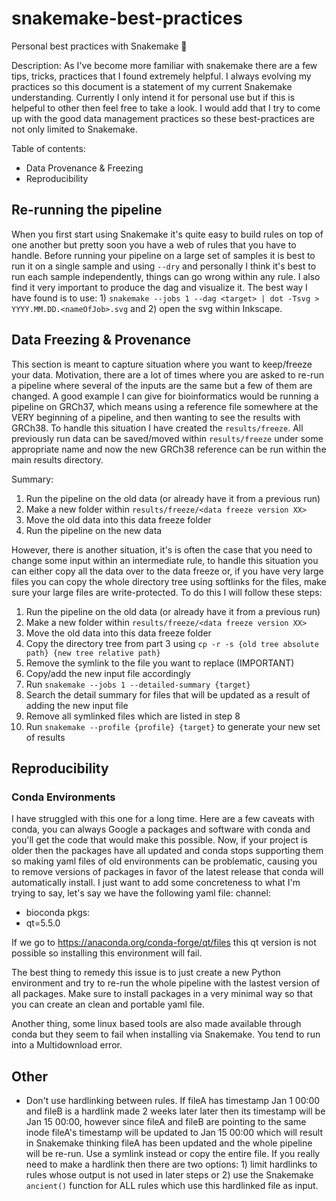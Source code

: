 # snakemake-best-practices
Personal best practices with Snakemake 🐍

Description: As I've become more familiar with snakemake there are a few tips, tricks, practices that I found extremely helpful. I always evolving my practices so this document is a statement of my current Snakemake understanding. Currently I only intend it for personal use but if this is helpeful to other then feel free to take a look. I would add that I try to come up with the good data management practices so these best-practices are not only limited to Snakemake. 

Table of contents:
- Data Provenance & Freezing
- Reproducibility 

## Re-running the pipeline
When you first start using Snakemake it's quite easy to build rules on top of one another but pretty soon you have a web of rules that you have to handle. Before running your pipeline on a large set of samples it is best to run it on a single sample and using `--dry` and personally I think it's best to run each sample independently, things can go wrong within any rule. I also find it very important to produce the dag and visualize it. The best way I have found is to use: 1) `snakemake --jobs 1 --dag <target> | dot -Tsvg > YYYY.MM.DD.<nameOfJob>.svg` and 2) open the svg within Inkscape. 


## Data Freezing & Provenance
This section is meant to capture situation where you want to keep/freeze your data. Motivation, there are a lot of times where you are asked to re-run a pipeline where several of the inputs are the same but a few of them are changed. A good example I can give for bioinformatics would be running a pipeline on GRCh37, which means using a reference file somewhere at the VERY beginning of a pipeline, and then wanting to see the results with GRCh38. To handle this situation I have created the `results/freeze`. All previously run data can be saved/moved within `results/freeze` under some appropriate name and now the new GRCh38 reference can be run within the main results directory. 

Summary:
1) Run the pipeline on the old data (or already have it from a previous run)
2) Make a new folder within `results/freeze/<data freeze version XX>`
3) Move the old data into this data freeze folder 
4) Run the pipeline on the new data

However, there is another situation, it's is often the case that you need to change some input within an intermediate rule, to handle this situation you can either copy all the data over to the data freeze or, if you have very large files you can copy the whole directory tree using softlinks for the files, make sure your large files are write-protected. To do this I will follow these steps:
1) Run the pipeline on the old data (or already have it from a previous run)
2) Make a new folder within `results/freeze/<data freeze version XX>`
3) Move the old data into this data freeze folder 
4) Copy the directory tree from part 3 using `cp -r -s {old tree absolute path} {new tree relative path}`
5) Remove the symlink to the file you want to replace (IMPORTANT)
6) Copy/add the new input file accordingly 
7) Run `snakemake --jobs 1 --detailed-summary {target}`
8) Search the detail summary for files that will be updated as a result of adding the new input file
9) Remove all symlinked files which are listed in step 8
10) Run `snakemake --profile {profile} {target}` to generate your new set of results 

## Reproducibility
### Conda Environments
I have struggled with this one for a long time. Here are a few caveats with conda, you can always Google a packages and software with conda and you'll get the code that would make this possible. Now, if your project is older then the packages have all updated and conda stops supporting them so making yaml files of old environments can be problematic, causing you to remove versions of packages in favor of the latest release that conda will automatically install. I just want to add some concreteness to what I'm trying to say, let's say we have the following yaml file:
channel:
  - bioconda
 pkgs:
  - qt=5.5.0

If we go to https://anaconda.org/conda-forge/qt/files this qt version is not possible so installing this environment will fail. 

The best thing to remedy this issue is to just create a new Python environment and try to re-run the whole pipeline with the lastest version of all packages. Make sure to install  packages in a very minimal way so that you can create an clean and portable yaml file.

Another thing, some linux based tools are also made available through conda but they seem to fail when installing via Snakemake. You tend to run into a Multidownload error. 

## Other
- Don't use hardlinking between rules. If fileA has timestamp Jan 1 00:00 and fileB is a hardlink made 2 weeks later later then its timestamp will be Jan 15 00:00, however since fileA and fileB are pointing to the same inode fileA's timestamp will be updated to Jan 15 00:00 which will result in Snakemake thinking fileA has been updated and the whole pipeline will be re-run. Use a symlink instead or copy the entire file. If you really need to make a hardlink then there are two options: 1) limit hardlinks to rules whose output is not used in later steps or 2) use the Snakemake `ancient()` function for ALL rules which use this hardlinked file as input.  
